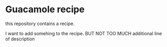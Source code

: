 # Guacamole recipe

this repository contains a recipe.


I want to add somehing to the recipe. BUT NOT TOO MUCH
additional line of description

